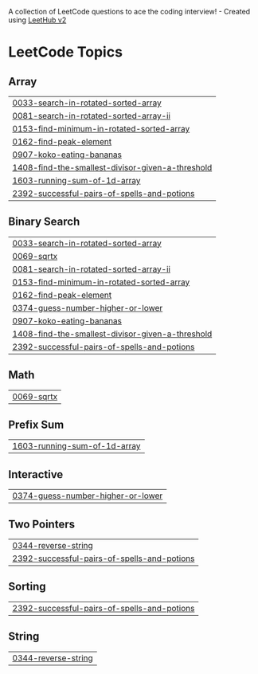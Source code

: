A collection of LeetCode questions to ace the coding interview! - Created using [LeetHub v2](https://github.com/arunbhardwaj/LeetHub-2.0)
<!---LeetCode Topics Start-->
# LeetCode Topics
## Array
|  |
| ------- |
| [0033-search-in-rotated-sorted-array](https://github.com/shruthireddy-1505/October-25-/tree/master/0033-search-in-rotated-sorted-array) |
| [0081-search-in-rotated-sorted-array-ii](https://github.com/shruthireddy-1505/October-25-/tree/master/0081-search-in-rotated-sorted-array-ii) |
| [0153-find-minimum-in-rotated-sorted-array](https://github.com/shruthireddy-1505/October-25-/tree/master/0153-find-minimum-in-rotated-sorted-array) |
| [0162-find-peak-element](https://github.com/shruthireddy-1505/October-25-/tree/master/0162-find-peak-element) |
| [0907-koko-eating-bananas](https://github.com/shruthireddy-1505/October-25-/tree/master/0907-koko-eating-bananas) |
| [1408-find-the-smallest-divisor-given-a-threshold](https://github.com/shruthireddy-1505/October-25-/tree/master/1408-find-the-smallest-divisor-given-a-threshold) |
| [1603-running-sum-of-1d-array](https://github.com/shruthireddy-1505/October-25-/tree/master/1603-running-sum-of-1d-array) |
| [2392-successful-pairs-of-spells-and-potions](https://github.com/shruthireddy-1505/October-25-/tree/master/2392-successful-pairs-of-spells-and-potions) |
## Binary Search
|  |
| ------- |
| [0033-search-in-rotated-sorted-array](https://github.com/shruthireddy-1505/October-25-/tree/master/0033-search-in-rotated-sorted-array) |
| [0069-sqrtx](https://github.com/shruthireddy-1505/October-25-/tree/master/0069-sqrtx) |
| [0081-search-in-rotated-sorted-array-ii](https://github.com/shruthireddy-1505/October-25-/tree/master/0081-search-in-rotated-sorted-array-ii) |
| [0153-find-minimum-in-rotated-sorted-array](https://github.com/shruthireddy-1505/October-25-/tree/master/0153-find-minimum-in-rotated-sorted-array) |
| [0162-find-peak-element](https://github.com/shruthireddy-1505/October-25-/tree/master/0162-find-peak-element) |
| [0374-guess-number-higher-or-lower](https://github.com/shruthireddy-1505/October-25-/tree/master/0374-guess-number-higher-or-lower) |
| [0907-koko-eating-bananas](https://github.com/shruthireddy-1505/October-25-/tree/master/0907-koko-eating-bananas) |
| [1408-find-the-smallest-divisor-given-a-threshold](https://github.com/shruthireddy-1505/October-25-/tree/master/1408-find-the-smallest-divisor-given-a-threshold) |
| [2392-successful-pairs-of-spells-and-potions](https://github.com/shruthireddy-1505/October-25-/tree/master/2392-successful-pairs-of-spells-and-potions) |
## Math
|  |
| ------- |
| [0069-sqrtx](https://github.com/shruthireddy-1505/October-25-/tree/master/0069-sqrtx) |
## Prefix Sum
|  |
| ------- |
| [1603-running-sum-of-1d-array](https://github.com/shruthireddy-1505/October-25-/tree/master/1603-running-sum-of-1d-array) |
## Interactive
|  |
| ------- |
| [0374-guess-number-higher-or-lower](https://github.com/shruthireddy-1505/October-25-/tree/master/0374-guess-number-higher-or-lower) |
## Two Pointers
|  |
| ------- |
| [0344-reverse-string](https://github.com/shruthireddy-1505/October-25-/tree/master/0344-reverse-string) |
| [2392-successful-pairs-of-spells-and-potions](https://github.com/shruthireddy-1505/October-25-/tree/master/2392-successful-pairs-of-spells-and-potions) |
## Sorting
|  |
| ------- |
| [2392-successful-pairs-of-spells-and-potions](https://github.com/shruthireddy-1505/October-25-/tree/master/2392-successful-pairs-of-spells-and-potions) |
## String
|  |
| ------- |
| [0344-reverse-string](https://github.com/shruthireddy-1505/October-25-/tree/master/0344-reverse-string) |
<!---LeetCode Topics End-->